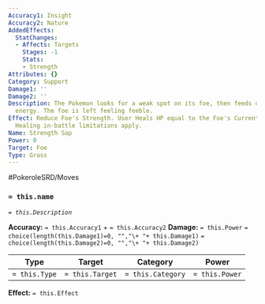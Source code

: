 ```yaml
---
Accuracy1: Insight
Accuracy2: Nature
AddedEffects:
  StatChanges:
  - Affects: Targets
    Stages: -1
    Stats:
    - Strength
Attributes: {}
Category: Support
Damage1: ''
Damage2: ''
Description: The Pokemon looks for a weak spot on its foe, then feeds on its vital
  energy. The foe is left feeling feeble.
Effect: Reduce Foe's Strength. User Heals HP equal to the Foe's Current Strength Score.
  Healing in-battle limitations apply.
Name: Strength Sap
Power: 0
Target: Foe
Type: Grass
---
```


#PokeroleSRD/Moves

### `= this.name` 
*`= this.Description`*

**Accuracy:** `= this.Accuracy1` + `= this.Accuracy2`
**Damage:** `= this.Power` `= choice(length(this.Damage1)=0, "","\+ "+ this.Damage1)` `= choice(length(this.Damage2)=0, "","\+ "+ this.Damage2)`

| Type          | Target          | Category          | Power          |
| ------------- | --------------- | ----------------  | -------------- |
| `= this.Type` | `= this.Target` | `= this.Category` | `= this.Power` | 

**Effect:** `= this.Effect`